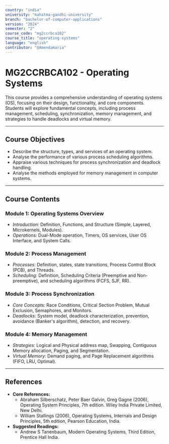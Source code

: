 ```yaml
---
country: "india"
university: "mahatma-gandhi-university"
branch: "bachelor-of-computer-applications"
version: "2024"
semester: "2"
course_code: "mg2ccrbca102"
course_title: "operating-systems"
language: "english"
contributor: "@Amendamaria"
---
```

# MG2CCRBCA102 - Operating Systems

This course provides a comprehensive understanding of operating systems (OS), focusing on their design, functionality, and core components. Students will explore fundamental concepts, including process management, scheduling, synchronization, memory management, and strategies to handle deadlocks and virtual memory.

---
## Course Objectives

* Describe the structure, types, and services of an operating system.
* Analyse the performance of various process scheduling algorithms.
* Appraise various techniques for process synchronization and deadlock handling.
* Analyse the methods employed for memory management in computer systems.

---
## Course Contents

### Module 1: Operating Systems Overview
* *Introduction:* Definition, Functions, and Structure (Simple, Layered, Microkernels, Modules).
* *Operations:* Dual-Mode operation, Timers, OS services, User OS Interface, and System Calls.

### Module 2: Process Management
* *Processes:* Definition, states, state transitions, Process Control Block (PCB), and Threads.
* *Scheduling:* Definition, Scheduling Criteria (Preemptive and Non-preemptive), and scheduling algorithms (FCFS, SJF, RR).

### Module 3: Process Synchronization
* *Core Concepts:* Race Conditions, Critical Section Problem, Mutual Exclusion, Semaphores, and Monitors.
* *Deadlocks:* System model, deadlock characterization, prevention, avoidance (Banker's algorithm), detection, and recovery.

### Module 4: Memory Management
* *Strategies:* Logical and Physical address map, Swapping, Contiguous Memory allocation, Paging, and Segmentation.
* *Virtual Memory:* Demand paging, and Page Replacement algorithms (FIFO, LRU, Optimal).

---
## References
* **Core References:**
    * Abraham Silberschatz, Peter Baer Galvin, Greg Gagne (2006), Operating System Principles, 7th edition. Wiley India Private Limited, New Delhi.
    * William Stallings (2006), Operating Systems, Internals and Design Principles, 5th edition, Pearson Education, India.
* **Suggested Readings:**
    * Andrew S Tanenbaum, Modern Operating Systems, Third Edition, Prentice Hall India.